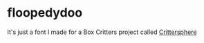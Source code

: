 # floopedydoo

It's just a font I made for a Box Critters project called [Crittersphere](https://crittersphere.proboards.com/)
